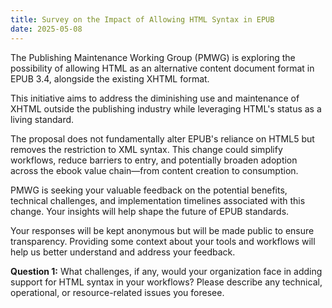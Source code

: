 ```yaml
---
title: Survey on the Impact of Allowing HTML Syntax in EPUB
date: 2025-05-08
---
```


The Publishing Maintenance Working Group (PMWG) is exploring the possibility of allowing HTML as an alternative content document format in EPUB 3.4, alongside the existing XHTML format.

This initiative aims to address the diminishing use and maintenance of XHTML outside the publishing industry while leveraging HTML's status as a living standard. 

The proposal does not fundamentally alter EPUB's reliance on HTML5 but removes the restriction to XML syntax. This change could simplify workflows, reduce barriers to entry, and potentially broaden adoption across the ebook value chain—from content creation to consumption.

PMWG is seeking your valuable feedback on the potential benefits, technical challenges, and implementation timelines associated with this change. Your insights will help shape the future of EPUB standards. 

Your responses will be kept anonymous but will be made public to ensure transparency. Providing some context about your tools and workflows will help us better understand and address your feedback.

**Question 1:** What challenges, if any, would your organization face in adding support for HTML syntax in your workflows? Please describe any technical, operational, or resource-related issues you foresee.

